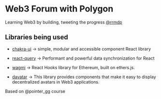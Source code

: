 # Web3 Forum with Polygon

Learning Web3 by building, tweeting the progress [@rrmdp](https://twitter.com/rrmdp)


## Libraries being used

- [chakra-ui]() ->  simple, modular and accessible component React library

- [react-query]() -> Performant and powerful data
synchronization for React

- [wagmi]() -> React Hooks library for Ethereum, built on ethers.js.

- [davatar]() -> This library provides components that make it easy to display decentralized avatars in Web3 applications.

Based on @pointer_gg course




